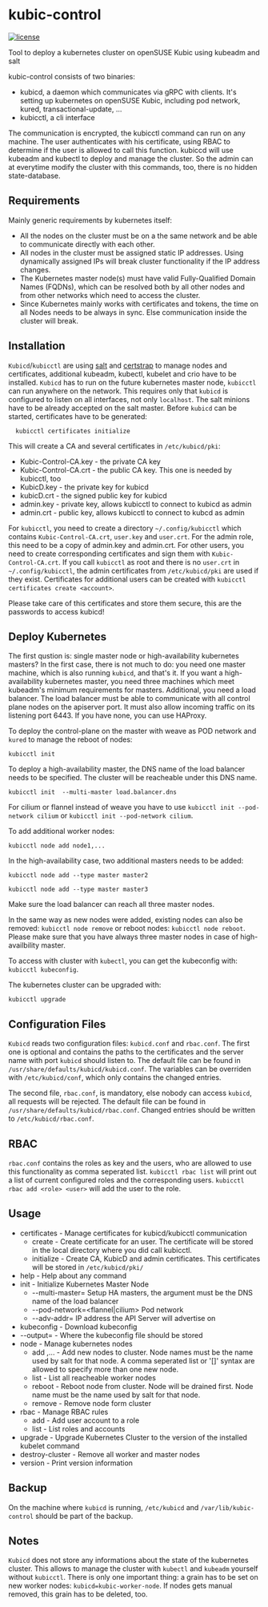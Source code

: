 # kubic-control
[![license](http://img.shields.io/badge/license-apache_2.0-blue.svg?style=flat)](https://raw.githubusercontent.com/thkukuk/kubic-control/master/LICENSE)

Tool to deploy a kubernetes cluster on openSUSE Kubic using kubeadm and salt

kubic-control consists of two binaries:
- kubicd, a daemon which communicates via gRPC with clients. It's setting up kubernetes on openSUSE Kubic, including pod network, kured, transactional-update, ...
- kubicctl, a cli interface

The communication is encrypted, the kubicctl command can run on any machine. The user authenticates with his certificate, using RBAC to determine if the user is allowed to call this function. kubiccd will use kubeadm and kubectl to deploy and manage the cluster. So the admin can at everytime modify the cluster with this commands, too, there is no hidden state-database.

## Requirements

Mainly generic requirements by kubernetes itself:

- All the nodes on the cluster must be on a the same network and be able to communicate directly with each other.
- All nodes in the cluster must be assigned static IP addresses. Using dynamically assigned IPs will break cluster functionality if the IP address changes.
- The Kubernetes master node(s) must have valid Fully-Qualified Domain Names (FQDNs), which can be resolved both by all other nodes and from other networks which need to access the cluster.
- Since Kubernetes mainly works with certificates and tokens, the time on all Nodes needs to be always in sync. Else communication inside the cluster will break.


## Installation

`Kubicd`/`kubicctl` are using [salt](https://www.saltstack.com/) and [certstrap](https://github.com/square/certstrap) to manage nodes and certificates, additional kubeadm, kubectl, kubelet and crio have to be installed.
`Kubicd` has to run on the future kubernetes master node, `kubicctl` can run anywhere on the network. This requires only that `kubicd` is configured to listen on all interfaces, not only `localhost`. The salt minions have to be already accepted on the salt master. Before `kubicd` can be started, certificates have to be generated:

```
  kubicctl certificates initialize
```

This will create a CA and several certificates in `/etc/kubicd/pki`:
- Kubic-Control-CA.key - the private CA key
- Kubic-Control-CA.crt - the public CA key. This one is needed by kubicctl, too
- KubicD.key - the private key for kubicd
- kubicD.crt - the signed public key for kubicd
- admin.key - private key, allows kubicctl to connect to kubicd as admin
- admin.crt - public key, allows kubicctl to connect to kubcd as admin

For `kubicctl`, you need to create a directory `~/.config/kubicctl` which
contains `Kubic-Control-CA.crt`, `user.key` and `user.crt`. For the admin
role, this need to be a copy of admin.key and admin.crt. For other users,
you need to create corresponding certificates and sign them with
`Kubic-Control-CA.crt`. If you call `kubicctl` as root and there is no
`user.crt` in `~/.config/kubicctl`, the admin certificates from
`/etc/kubicd/pki` are used if they exist.
Certificates for additional users can be created with `kubicctl certificates
create <account>`.

Please take care of this certificates and store them secure, this are the
passwords to access kubicd!

## Deploy Kubernetes

The first qustion is: single master node or high-availability kubernetes
masters? In the first case, there is not much to do: you need one master
machine, which is also running `kubicd`, and that's it.
If you want a high-availability kubernetes master, you need three machines
which meet kubeadm's minimum requirements for masters. Additional, you need a
load balancer. The load balancer must be able to communicate with all control
plane nodes on the apiserver port. It must also allow incoming traffic on its
listening port 6443. If you have none, you can use HAProxy.


To deploy the control-plane on the master with weave as POD network and
`kured` to manage the reboot of nodes:

```
kubicctl init
```

To deploy a high-availability master, the DNS name of the load balancer needs
to be specified. The cluster will be reacheable under this DNS name.

```
kubicctl init  --multi-master load.balancer.dns
```

For cilium or flannel instead of weave you have to use `kubicctl init --pod-network cilium` or `kubicctl init --pod-network cilium`.

To add additional worker nodes:

```
kubicctl node add node1,...
```

In the high-availability case, two additional masters needs to be added:

```
kubicctl node add --type master master2
```
```
kubicctl node add --type master master3
```

Make sure the load balancer can reach all three master nodes.


In the same way as new nodes were added, existing nodes can also be removed: `kubicctl node remove` or reboot
nodes: `kubicctl node reboot`. Please make sure that you have always three
master nodes in case of high-availbility master.

To access with cluster with `kubectl`, you can get the kubeconfig with:
`kubicctl kubeconfig`.

The kubernetes cluster can be upgraded with:

```
kubicctl upgrade
```

## Configuration Files

`Kubicd` reads two configuration files: `kubicd.conf` and `rbac.conf`. The
first one is optional and contains the paths to the certificates and the server
name with port `kubicd` should listen to. The default file can be found in
`/usr/share/defaults/kubicd/kubicd.conf`. The variables can be overriden with
`/etc/kubicd/conf`, which only contains the changed entries.

The second file, `rbac.conf`, is mandatory, else nobody can access `kubicd`,
all requests will be rejected. The default file can be found in
`/usr/share/defaults/kubicd/rbac.conf`. Changed entries should be written
to `/etc/kubicd/rbac.conf`.

## RBAC

`rbac.conf` contains the roles as key and the users, who are allowed to use
this functionality as comma seperated list. `kubicctl rbac list` will print
out a list of current configured roles and the corresponding users. `kubicctl
rbac add <role> <user>` will add the user to the role.

## Usage

* certificates - Manage certificates for kubicd/kubicctl communication
  * create <user> - Create certificate for an user. The certificate will be stored in the local directory where you did call kubicctl.
  * initialize - Create CA, KubicD and admin certificates. This certificates will be stored in `/etc/kubicd/pki/`
* help - Help about any command
* init - Initialize Kubernetes Master Node
  * --multi-master=<DNS name>  	Setup HA masters, the argument must be the DNS name of the load balancer
  * --pod-network=<flannel|cilium>	Pod network
  * --adv-addr=<IPaddr>	IP address the API Server will advertise on
*  kubeconfig - Download kubeconfig
  * --output=<file> - Where the kubeconfig file should be stored
* node - Manage kubernetes nodes
  * add <node>,... - Add new nodes to cluster. Node names must be the name used by salt for that node. A comma seperated list or '[]' syntax are allowed to specify more than one new node.
  * list - List all reacheable worker nodes
  * reboot <node> - Reboot node from cluster. Node will be drained first. Node name must be the name used by salt for that node.
  * remove - Remove node form cluster
* rbac - Manage RBAC rules
  * add <role> <user> - Add user account to a role
  * list - List roles and accounts
* upgrade - Upgrade Kubernetes Cluster to the version of the installed kubelet command
* destroy-cluster - Remove all worker and master nodes
* version - Print version information

## Backup

On the machine where `kubicd` is running, `/etc/kubicd` and
`/var/lib/kubic-control` should be part of the backup.

## Notes

`Kubicd` does not store any informations about the state of the kubernetes
cluster. This allows to manage the cluster with `kubectl` and `kubeadm`
yourself without `kubicctl`. There is only one important thing: a grain
has to be set on new worker nodes: `kubicd=kubic-worker-node`. If nodes
gets manual removed, this grain has to be deleted, too.
